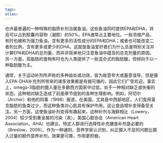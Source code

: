 ```yaml
---
tags: 
alias:
---
```


也许最普遍的一种特殊的脂质补剂当属鱼油。这些鱼油同时提供EPA和DHA，并且可以占到胶囊内容物（凝胶）的50%。EPA通常占主要地位。一些浓缩产品，有时也被称为强力鱼油，含有更多的活性成分的EPA和DHA；或者也可能改变二者的比例，含有更多或更少的DHA。这就是鱼油爱好者们为什么总是特别关注并计算EPA和DHA的总剂量，而并非简单地只注意鱼油中蕴含的总克剂量的原因。另一方面，高脂肪的食物有时也为人类提供了一些混合式的脂肪酸，但倾向于以一种脂肪酸为主。

通常，关于运动补剂所声称的多种益处或功效，皆为故意夸大或蓄意误导。但是摄入EPA-DHA补充剂所带来的诸多效果都是有据可循的，因此它们广受欢迎。事实上，omega-3脂肪的摄入量在多数西方国家中过低，处于一种相对缺乏或失衡的状态。这种相对缺乏造成了前面章节提到的各种生理影响。例如，阿切尔（Archer）和他的同事（1998）报道，在美国，尤其是中西部地区，人们食用富含脂肪的鱼类过少，而这种鱼类对心肌具有保护作用。这让食品增补变得备受关注。另一方面，这使鱼油补剂变得有趣起来，这种补剂与海鲜相比（Lowery，2004）较少受到重金属的污染（汞）。美国心脏协会（American Heart Association，AHA）也建议，特定人群进行选择性补充膳食补剂是必要的（Breslow，2006）。作为一种通则，营养学家认识到，纠正摄入不足的问题比摄入过量的额外营养补剂，效果更可靠，作用更积极。